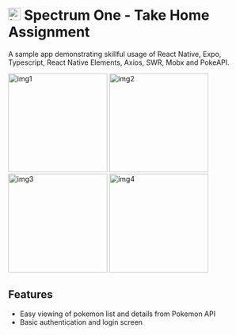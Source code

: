 # <img src="https://i.imgur.com/wAKGOGf.png" alt="icon" width="25"/> Spectrum One - Take Home Assignment

A sample app demonstrating skillful usage of React Native, Expo, Typescript, React Native Elements, Axios, SWR, Mobx and PokeAPI.

<img src="https://i.imgur.com/9XYj7Wi.png" alt="img1" width="200"/> <img src="https://i.imgur.com/pLZYIA5.png" alt="img2" width="200"/> <img src="https://i.imgur.com/RrxIABb.png" alt="img3" width="200"/> <img src="https://i.imgur.com/eKjiBAR.png" alt="img4" width="200"/>

## Features

- Easy viewing of pokemon list and details from Pokemon API
- Basic authentication and login screen

